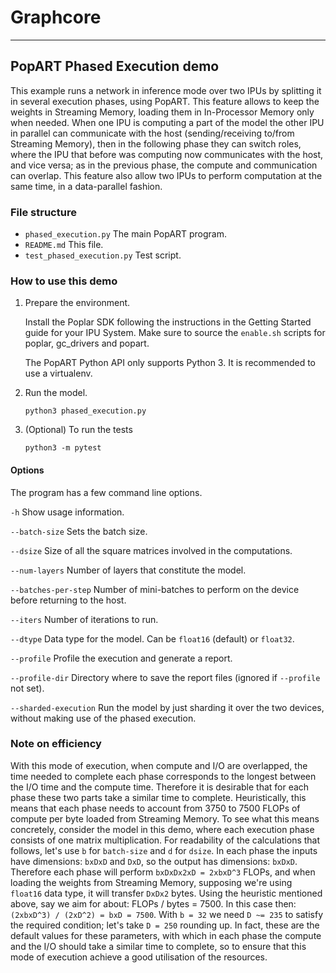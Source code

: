 # Graphcore

---
## PopART Phased Execution demo

This example runs a network in inference mode over two IPUs by splitting it in several execution phases, using PopART.
This feature allows to keep the weights in Streaming Memory, loading them in In-Processor Memory only when needed. When one IPU is computing a part of the model the other IPU in parallel can communicate with the host (sending/receiving to/from Streaming Memory), then in the following phase they can switch roles, where the IPU that before was computing now communicates with the host, and vice versa; as in the previous phase, the compute and communication can overlap. This feature also allow two IPUs to perform computation at the same time, in a data-parallel fashion.

### File structure

* `phased_execution.py` The main PopART program.
* `README.md` This file.
* `test_phased_execution.py` Test script.

### How to use this demo

1) Prepare the environment.

   Install the Poplar SDK following the instructions in the Getting Started guide for your IPU System.
   Make sure to source the `enable.sh` scripts for poplar, gc_drivers and popart.

   The PopART Python API only supports Python 3. It is recommended to use a virtualenv.

2) Run the model.

       python3 phased_execution.py

3) (Optional) To run the tests

       python3 -m pytest

#### Options
The program has a few command line options.

`-h`                  Show usage information.

`--batch-size`        Sets the batch size.

`--dsize`             Size of all the square matrices involved in the computations.

`--num-layers`        Number of layers that constitute the model.

`--batches-per-step`  Number of mini-batches to perform on the device before returning to the host.

`--iters`             Number of iterations to run.

`--dtype`             Data type for the model. Can be `float16` (default) or `float32`.

`--profile`           Profile the execution and generate a report.

`--profile-dir`       Directory where to save the report files (ignored if `--profile` not set).

`--sharded-execution` Run the model by just sharding it over the two devices, without making use of the phased execution.


### Note on efficiency

With this mode of execution, when compute and I/O are overlapped, the time needed to complete each phase corresponds to the longest between the I/O time and the compute time.
Therefore it is desirable that for each phase these two parts take a similar time to complete. Heuristically, this means that each phase needs to account from 3750 to 7500 FLOPs of compute per byte loaded from Streaming Memory.
To see what this means concretely, consider the model in this demo, where each execution phase consists of one matrix multiplication. For readability of the calculations that follows, let's use `b` for `batch-size` and `d` for `dsize`. In each phase the inputs have dimensions: `bxDxD` and `DxD`, so the output has dimensions: `bxDxD`. Therefore each phase will perform `bxDxDx2xD = 2xbxD^3` FLOPs, and when loading the weights from Streaming Memory, supposing we're using `float16` data type, it will transfer `DxDx2` bytes.
Using the heuristic mentioned above, say we aim for about: FLOPs / bytes = 7500. In this case then: `(2xbxD^3) / (2xD^2) = bxD = 7500`. With `b = 32` we need `D ~= 235` to satisfy the required condition; let's take `D = 250` rounding up. In fact, these are the default values for these parameters, with which in each phase the compute and the I/O should take a similar time to complete, so to ensure that this mode of execution achieve a good utilisation of the resources.
